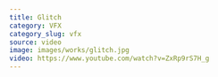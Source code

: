 ```yaml
---
title: Glitch
category: VFX
category_slug: vfx
source: video
image: images/works/glitch.jpg
video: https://www.youtube.com/watch?v=ZxRp9rS7H_g
---
```


